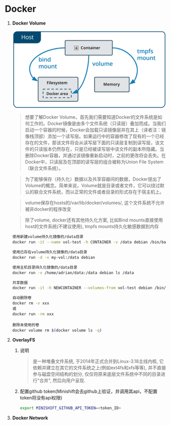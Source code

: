 # Docker

1. **Docker Volume**

   ![text](img/docker-volume.png)

   > 想要了解Docker Volume，首先我们需要知道Docker的文件系统是如何工作的。Docker镜像是由多个文件系统（只读层）叠加而成。当我们启动一个容器的时候，Docker会加载只读镜像层并在其上（译者注：镜像栈顶部）添加一个读写层。如果运行中的容器修改了现有的一个已经存在的文件，那该文件将会从读写层下面的只读层复制到读写层，该文件的只读版本仍然存在，只是已经被读写层中该文件的副本所隐藏。当删除Docker容器，并通过该镜像重新启动时，之前的更改将会丢失。在Docker中，只读层及在顶部的读写层的组合被称为Union File System（联合文件系统）。
   
   > 为了能够保存（持久化）数据以及共享容器间的数据，Docker提出了Volume的概念。简单来说，Volume就是目录或者文件，它可以绕过默认的联合文件系统，而以正常的文件或者目录的形式存在于宿主机上。

   > volume保存在hosts的/var/lib/docker/volumes/, 这个文件系统不允许被非docker的程序改变

   > 除了volume, docker还有其他持久化方案, 比如Bind mounts直接使用host的文件系统(不建议使用), tmpfs mounts持久化敏感数据到内存

   ```bash
   使用新建volume持久化镜像的/data目录
   docker run -it --name vol-test -h CONTAINER -v /data debian /bin/bash
   ```

   ```bash
   使用已存在volume持久化镜像的/data目录
   docker run -d -v my-vol:/data debian
   ```

   ```bash
   使用主机目录持久化镜像的/data目录
   docker run -v /home/adrian/data:/data debian ls /data
   ```

   ```bash
   共享数据
   docker run -it -h NEWCONTAINER --volumes-from vol-test debian /bin/bash
   ```

   ```bash
   自动删除卷
   docker rm -v xxx
   或
   docker run -rm xxx 

   删除未使用的卷
   docker volume rm $(docker volume ls -q)
   ```

2. **OverlayFS**
   1. 说明
      > 是一种堆叠文件系统, 于2014年正式合并到Linux-3.18主线内核, 它依赖并建立在其它的文件系统之上(例如ext4fs和xfs等等), 并不直接参与磁盘空间结构的划分, 仅仅将原来底层文件系统中不同的目录进行"合并", 然后向用户呈现.
   
   2. 配置github token(Minishift会去github上验证，并调用其api，不配置token将没有api权限)
      ```bash
      export MINISHIFT_GITHUB_API_TOKEN=<token_ID>
      ```

3. **Docker Network**
